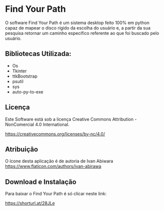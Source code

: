
# Find Your Path 

O software Find Your Path é um sistema desktop feito 100% em python capaz de mapear o disco rígido da escolha do usuário e, a partir da sua pesquisa retornar um caminho específico referente ao que foi buscado pelo usuário.



## Bibliotecas Utilizada:

- Os
- Tkinter
- ttkBootstrap
- psutil
- sys
- auto-py-to-exe


## Licença

Este Software está sob a licença Creative Commons Attribution - NonComercial 4.0 International.

https://creativecommons.org/licenses/by-nc/4.0/


## Atribuição
O ícone desta aplicação é de autoria de Ivan Abiwara
https://www.flaticon.com/authors/ivan-abirawa
## Download e Instalação

Para baixar o Find Your Path é só clicar neste link:

https://shorturl.at/28JLe
